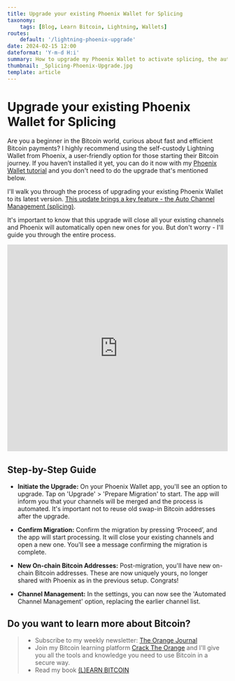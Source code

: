 ```yaml
---
title: Upgrade your existing Phoenix Wallet for Splicing
taxonomy:
    tags: [Blog, Learn Bitcoin, Lightning, Wallets]
routes:
    default: '/lightning-phoenix-upgrade'
date: 2024-02-15 12:00
dateformat: 'Y-m-d H:i'
summary: How to upgrade my Phoenix Wallet to activate splicing, the automatic channel management.
thumbnail: _Splicing-Phoenix-Upgrade.jpg
template: article
---
```


# Upgrade your existing Phoenix Wallet for Splicing

Are you a beginner in the Bitcoin world, curious about fast and efficient Bitcoin payments? I highly recommend using the self-custody Lightning Wallet from Phoenix, a user-friendly option for those starting their Bitcoin journey. If you haven’t installed it yet, you can do it now with my [Phoenix Wallet tutorial](https://anitaposch.com/lightning-self-custody-phoenix) and you don't need to do the upgrade that's mentioned below.

I'll walk you through the process of upgrading your existing Phoenix Wallet to its latest version. [This update brings a key feature - the Auto Channel Management (splicing)](https://acinq.co/blog/phoenix-splicing-update).

It's important to know that this upgrade will close all your existing channels and Phoenix will automatically open new ones for you. But don't worry -  I'll guide you through the entire process.

<iframe width="100%" height="473" src="https://www.youtube.com/embed/GqbnjwuD5yw?si=vBS1mPkn81fM4Ck6" title="YouTube video player" frameborder="0" allow="accelerometer; autoplay; clipboard-write; encrypted-media; gyroscope; picture-in-picture; web-share" allowfullscreen></iframe>

## Step-by-Step Guide

* **Initiate the Upgrade:** On your Phoenix Wallet app, you'll see an option to upgrade. Tap on 'Upgrade' > 'Prepare Migration' to start. The app will inform you that your channels will be merged and the process is automated. It's important not to reuse old swap-in Bitcoin addresses after the upgrade.

* **Confirm Migration:** Confirm the migration by pressing ‘Proceed’, and the app will start processing. It will close your existing channels and open a new one. You'll see a message confirming the migration is complete.

* **New On-chain Bitcoin Addresses:** Post-migration, you'll have new on-chain Bitcoin addresses. These are now uniquely yours, no longer shared with Phoenix as in the previous setup. Congrats! 

* **Channel Management:** In the settings, you can now see the 'Automated Channel Management' option, replacing the earlier channel list.


## Do you want to learn more about Bitcoin? 

> * Subscribe to my weekly newsletter: [The Orange Journal](https://anita.link/news)
> * Join my Bitcoin learning platform [Crack The Orange](https://cracktheorange.com) and I'll give you all the tools and knowledge you need to use Bitcoin in a secure way.
> * Read my book [(L)EARN BITCOIN](https://learnbitcoin.link/)
